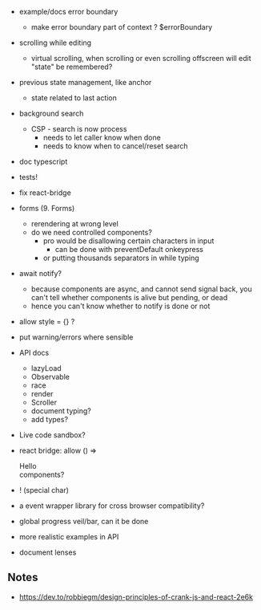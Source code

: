 - example/docs error boundary
  - make error boundary part of context ? $errorBoundary
- scrolling while editing
  - virtual scrolling, when scrolling or even scrolling offscreen will edit "state" be remembered?
- previous state management, like anchor
  - state related to last action
- background search
  - CSP - search is now process
    - needs to let caller know when done
    - needs to know when to cancel/reset search
- doc typescript
- tests!
- fix react-bridge
- forms (9. Forms)

  - rerendering at wrong level
  - do we need controlled components?
    - pro would be disallowing certain characters in input
      - can be done with preventDefault onkeypress
    - or putting thousands separators in while typing

- await notify?
  - because components are async, and cannot send signal back, you can't tell whether components is alive but pending, or dead
  - hence you can't know whether to notify is done or not
- allow style = {} ?
- put warning/errors where sensible
- API docs
  - lazyLoad
  - Observable
  - race
  - render
  - Scroller
  - document typing?
  - add types?
- Live code sandbox?
- react bridge: allow () => <div>Hello</div> components?
- ǃ (special char)
- a event wrapper library for cross browser compatibility?
- global progress veil/bar, can it be done
- more realistic examples in API
- document lenses

## Notes

- https://dev.to/robbiegm/design-principles-of-crank-js-and-react-2e6k
